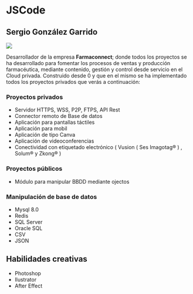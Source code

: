 # JSCode
## Sergio González Garrido
![](https://img.shields.io/badge/Developer-Fullstack-blue?style=plastic&logo=visual-studio-code)

Desarrollador de la empresa **Farmaconnect**; donde todos los proyectos se ha desarrollado para fomentar los procesos de ventas y producción farmacéutica, mediante contenido, gestión y control desde servicio en el Cloud privada. Construido desde 0 y que en el mismo se ha implementado todos los proyectos privados que verás a continuación:

### Proyectos privados 
- Servidor HTTPS, WSS, P2P, FTPS, API Rest
- Connector remoto de Base de datos
- Aplicación para pantallas táctiles
- Aplicación para mobil 
- Aplicación de tipo Canva
- Aplicación de videoconferencias
- Conectividad con etiquetado electrónico ( Vusion ( Ses Imagotag® ) , Solum® y Zkong® )

### Proyectos públicos
- Módulo para manipular BBDD mediante ojectos

### Manipulación de base de datos
- Mysql 8.0
- Redis
- SQL Server
- Oracle SQL
- CSV
- JSON

## Habilidades creativas
- Photoshop
- Ilustrator
- After Effect
